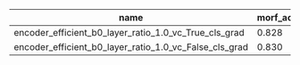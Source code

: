 | name  |morf_aopc | morf_lodds | morf_fracdiff | morf_acc | lerf_aopc | lerf_lodds | lerf_fracdiff | lerf_acc | mu_in | mu_in_w | 
|---| --- | --- | --- | --- | --- | --- | --- | --- | --- | --- | 
encoder_efficient_b0_layer_ratio_1.0_vc_True_cls_grad | 0.828 | -4.585 | 0.828 | 0.167 | 0.486 | -3.085 | 0.486 | 0.667 | 0.537 | 0.920 | 
encoder_efficient_b0_layer_ratio_1.0_vc_False_cls_grad | 0.830 | -5.821 | 0.830 | 0.167 | 0.398 | -1.264 | 0.398 | 0.667 | 0.528 | 0.905 | 